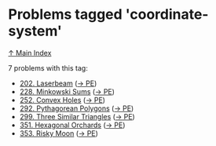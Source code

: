 # Problems tagged 'coordinate-system'

[↑ Main Index](../README.md)

7 problems with this tag:

- [202. Laserbeam](../problems/202.md) ([→ PE](https://projecteuler.net/problem=202))
- [228. Minkowski Sums](../problems/228.md) ([→ PE](https://projecteuler.net/problem=228))
- [252. Convex Holes](../problems/252.md) ([→ PE](https://projecteuler.net/problem=252))
- [292. Pythagorean Polygons](../problems/292.md) ([→ PE](https://projecteuler.net/problem=292))
- [299. Three Similar Triangles](../problems/299.md) ([→ PE](https://projecteuler.net/problem=299))
- [351. Hexagonal Orchards](../problems/351.md) ([→ PE](https://projecteuler.net/problem=351))
- [353. Risky Moon](../problems/353.md) ([→ PE](https://projecteuler.net/problem=353))
